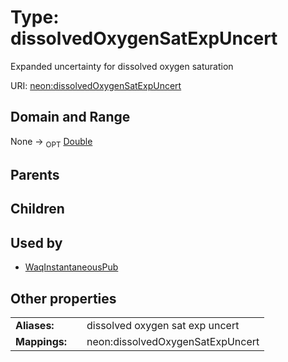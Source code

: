 
# Type: dissolvedOxygenSatExpUncert


Expanded uncertainty for dissolved oxygen saturation

URI: [neon:dissolvedOxygenSatExpUncert](https://data.neonscience.org/dissolvedOxygenSatExpUncert)


## Domain and Range

None ->  <sub>OPT</sub> [Double](types/Double.md)

## Parents


## Children


## Used by

 * [WaqInstantaneousPub](WaqInstantaneousPub.md)

## Other properties

|  |  |  |
| --- | --- | --- |
| **Aliases:** | | dissolved oxygen sat exp uncert |
| **Mappings:** | | neon:dissolvedOxygenSatExpUncert |


